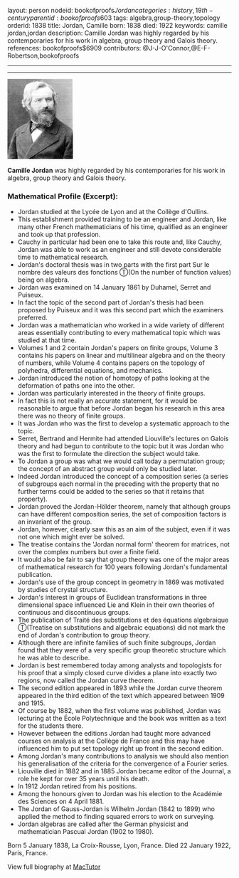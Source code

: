 layout: person
nodeid: bookofproofs$Jordan
categories: history,19th-century
parentid: bookofproofs$603
tags: algebra,group-theory,topology
orderid: 1838
title: Jordan, Camille
born: 1838
died: 1922
keywords: camille jordan,jordan
description: Camille Jordan was highly regarded by his contemporaries for his work in algebra, group theory and Galois theory.
references: bookofproofs$6909
contributors: @J-J-O'Connor,@E-F-Robertson,bookofproofs

---



---

![Jordan.jpg](https://github.com/bookofproofs/bookofproofs.github.io/blob/main/_sources/_assets/images/portraits/Jordan.jpg?raw=true)

**Camille Jordan** was highly regarded by his contemporaries for his work in algebra, group theory and Galois theory.

### Mathematical Profile (Excerpt):
* Jordan studied at the Lycée de Lyon and at the Collège d'Oullins.
* This establishment provided training to be an engineer and Jordan, like many other French mathematicians of his time, qualified as an engineer and took up that profession.
* Cauchy in particular had been one to take this route and, like Cauchy, Jordan was able to work as an engineer and still devote considerable time to mathematical research.
* Jordan's doctoral thesis was in two parts with the first part Sur le nombre des valeurs des fonctions Ⓣ(On the number of function values) being on algebra.
* Jordan was examined on 14 January 1861 by Duhamel, Serret and Puiseux.
* In fact the topic of the second part of Jordan's thesis had been proposed by Puiseux and it was this second part which the examiners preferred.
* Jordan was a mathematician who worked in a wide variety of different areas essentially contributing to every mathematical topic which was studied at that time.
* Volumes 1 and 2 contain Jordan's papers on finite groups, Volume 3 contains his papers on linear and multilinear algebra and on the theory of numbers, while Volume 4 contains papers on the topology of polyhedra, differential equations, and mechanics.
* Jordan introduced the notion of homotopy of paths looking at the deformation of paths one into the other.
* Jordan was particularly interested in the theory of finite groups.
* In fact this is not really an accurate statement, for it would be reasonable to argue that before Jordan began his research in this area there was no theory of finite groups.
* It was Jordan who was the first to develop a systematic approach to the topic.
* Serret, Bertrand and Hermite had attended Liouville's lectures on Galois theory and had begun to contribute to the topic but it was Jordan who was the first to formulate the direction the subject would take.
* To Jordan a group was what we would call today a permutation group; the concept of an abstract group would only be studied later.
* Indeed Jordan introduced the concept of a composition series (a series of subgroups each normal in the preceding with the property that no further terms could be added to the series so that it retains that property).
* Jordan proved the Jordan-Hölder theorem, namely that although groups can have different composition series, the set of composition factors is an invariant of the group.
* Jordan, however, clearly saw this as an aim of the subject, even if it was not one which might ever be solved.
* The treatise contains the 'Jordan normal form' theorem for matrices, not over the complex numbers but over a finite field.
* It would also be fair to say that group theory was one of the major areas of mathematical research for 100 years following Jordan's fundamental publication.
* Jordan's use of the group concept in geometry in 1869 was motivated by studies of crystal structure.
* Jordan's interest in groups of Euclidean transformations in three dimensional space influenced Lie and Klein in their own theories of continuous and discontinuous groups.
* The publication of Traité des substitutions et des équations algebraique Ⓣ(Treatise on substitutions and algebraic equations) did not mark the end of Jordan's contribution to group theory.
* Although there are infinite families of such finite subgroups, Jordan found that they were of a very specific group theoretic structure which he was able to describe.
* Jordan is best remembered today among analysts and topologists for his proof that a simply closed curve divides a plane into exactly two regions, now called the Jordan curve theorem.
* The second edition appeared in 1893 while the Jordan curve theorem appeared in the third edition of the text which appeared between 1909 and 1915.
* Of course by 1882, when the first volume was published, Jordan was lecturing at the École Polytechnique and the book was written as a text for the students there.
* However between the editions Jordan had taught more advanced courses on analysis at the Collège de France and this may have influenced him to put set topology right up front in the second edition.
* Among Jordan's many contributions to analysis we should also mention his generalisation of the criteria for the convergence of a Fourier series.
* Liouville died in 1882 and in 1885 Jordan became editor of the Journal, a role he kept for over 35 years until his death.
* In 1912 Jordan retired from his positions.
* Among the honours given to Jordan was his election to the Académie des Sciences on 4 April 1881.
* The Jordan of Gauss-Jordan is Wilhelm Jordan (1842 to 1899) who applied the method to finding squared errors to work on surveying.
* Jordan algebras are called after the German physicist and mathematician Pascual Jordan (1902 to 1980).

Born 5 January 1838, La Croix-Rousse, Lyon, France. Died 22 January 1922, Paris, France.

View full biography at [MacTutor](https://mathshistory.st-andrews.ac.uk/Biographies/Jordan/)
